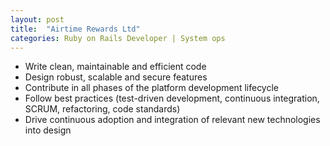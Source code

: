 ```yaml
---
layout: post
title:  "Airtime Rewards Ltd"
categories: Ruby on Rails Developer | System ops
---
```


* Write clean, maintainable and efficient code
* Design robust, scalable and secure features
* Contribute in all phases of the platform development lifecycle
* Follow best practices (test-driven development, continuous integration, SCRUM, refactoring, code standards)
* Drive continuous adoption and integration of relevant new technologies into design
